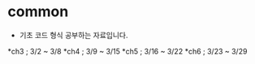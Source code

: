 # common
* 기초 코드 형식 공부하는 자료입니다.
  
*ch3 ; 3/2 ~ 3/8
*ch4 ; 3/9 ~ 3/15
*ch5 ; 3/16 ~ 3/22
*ch6 ; 3/23 ~ 3/29

